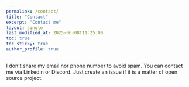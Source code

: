 ```yaml
---
permalink: /contact/
title: "Contact"
excerpt: "Contact me"
layout: single
last_modified_at: 2025-06-08T11:25:00
toc: true
toc_sticky: true
author_profile: true
---
```


I don't share my email nor phone number to avoid spam.
You can contact me via Linkedin or Discord.
Just create an issue if it is a matter of open source project.
